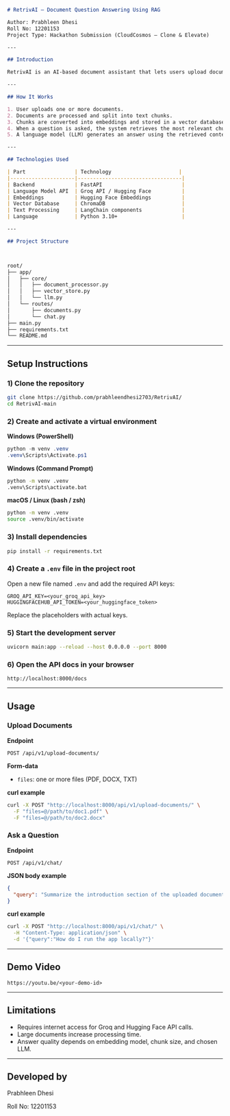 ```markdown
# RetrivAI – Document Question Answering Using RAG

Author: Prabhleen Dhesi  
Roll No: 12201153  
Project Type: Hackathon Submission (CloudCosmos – Clone & Elevate)

---

## Introduction

RetrivAI is an AI-based document assistant that lets users upload documents and ask questions about their content. The system uses Retrieval-Augmented Generation (RAG) to search uploaded documents and generate answers based on the text found inside them.

---

## How It Works

1. User uploads one or more documents.
2. Documents are processed and split into text chunks.
3. Chunks are converted into embeddings and stored in a vector database (ChromaDB).
4. When a question is asked, the system retrieves the most relevant chunks.
5. A language model (LLM) generates an answer using the retrieved context.

---

## Technologies Used

| Part                | Technology                      |
|---------------------|----------------------------------|
| Backend             | FastAPI                          |
| Language Model API  | Groq API / Hugging Face          |
| Embeddings          | Hugging Face Embeddings          |
| Vector Database     | ChromaDB                         |
| Text Processing     | LangChain components             |
| Language            | Python 3.10+                     |

---

## Project Structure



root/
├── app/
│   ├── core/
│   │   ├── document_processor.py
│   │   ├── vector_store.py
│   │   └── llm.py
│   └── routes/
│       ├── documents.py
│       └── chat.py
├── main.py
├── requirements.txt
└── README.md

````

---

## Setup Instructions 



### 1) Clone the repository
```bash
git clone https://github.com/prabhleendhesi2703/RetrivAI/
cd RetrivAI-main
````

### 2) Create and activate a virtual environment

**Windows (PowerShell)**

```powershell
python -m venv .venv
.venv\Scripts\Activate.ps1
```

**Windows (Command Prompt)**

```cmd
python -m venv .venv
.venv\Scripts\activate.bat
```

**macOS / Linux (bash / zsh)**

```bash
python -m venv .venv
source .venv/bin/activate
```

### 3) Install dependencies

```bash
pip install -r requirements.txt
```

### 4) Create a `.env` file in the project root

Open a new file named `.env` and add the required API keys:

```
GROQ_API_KEY=<your_groq_api_key>
HUGGINGFACEHUB_API_TOKEN=<your_huggingface_token>
```

Replace the placeholders with actual keys.

### 5) Start the development server

```bash
uvicorn main:app --reload --host 0.0.0.0 --port 8000
```

### 6) Open the API docs in your browser

```
http://localhost:8000/docs
```

---

## Usage

### Upload Documents

**Endpoint**

```
POST /api/v1/upload-documents/
```

**Form-data**

* `files`: one or more files (PDF, DOCX, TXT)

**curl example**

```bash
curl -X POST "http://localhost:8000/api/v1/upload-documents/" \
  -F "files=@/path/to/doc1.pdf" \
  -F "files=@/path/to/doc2.docx"
```

### Ask a Question

**Endpoint**

```
POST /api/v1/chat/
```

**JSON body example**

```json
{
  "query": "Summarize the introduction section of the uploaded document."
}
```

**curl example**

```bash
curl -X POST "http://localhost:8000/api/v1/chat/" \
  -H "Content-Type: application/json" \
  -d '{"query":"How do I run the app locally?"}'
```

---

## Demo Video

```
https://youtu.be/<your-demo-id>
```

---

## Limitations

* Requires internet access for Groq and Hugging Face API calls.
* Large documents increase processing time.
* Answer quality depends on embedding model, chunk size, and chosen LLM.

---

## Developed by

Prabhleen Dhesi

Roll No: 12201153

```
